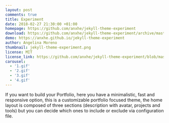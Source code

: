 ```yaml
---
layout: post
comments: true
title: Experiment
date: 2018-02-27 21:30:00 +01:00
homepage: https://github.com/anxhe/jekyll-theme-experiment
download: https://github.com/anxhe/jekyll-theme-experiment/archive/master.zip
demo: https://anxhe.github.io/jekyll-theme-experiment
author: Angelina Moreno
thumbnail: jekyll-theme-experiment.png
license: MIT
license_link: https://github.com/anxhe/jekyll-theme-experiment/blob/master/LICENSE.txt
carousel:
  - '1.gif'
  - '2.gif'
  - '3.gif'
  - '4.gif'
---
```


If you want to build your Portfolio, here you have a minimalistic, fast and responsive option, this is a customizable portfolio focused theme, the home layout is composed of three sections (description with avatar, projects and tools) but you can decide which ones to include or exclude via configuration file.
